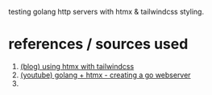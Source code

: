 testing golang http servers with htmx & tailwindcss styling.

# references / sources used
1. [(blog) using htmx with tailwindcss](https://www.crocodile.dev/blog/css-transitions-with-tailwind-and-htmx) 
2. [(youtube) golang + htmx - creating a go webserver](https://www.youtube.com/watch?v=F9H6vYelYyU)
3. 